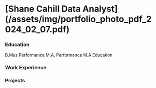 # [Shane Cahill Data Analyst] (/assets/img/portfolio_photo_pdf_2024_02_07.pdf)

### Education
B.Mus Performance
M.A. Performance
M.A Education

### Work Experience




### Projects

